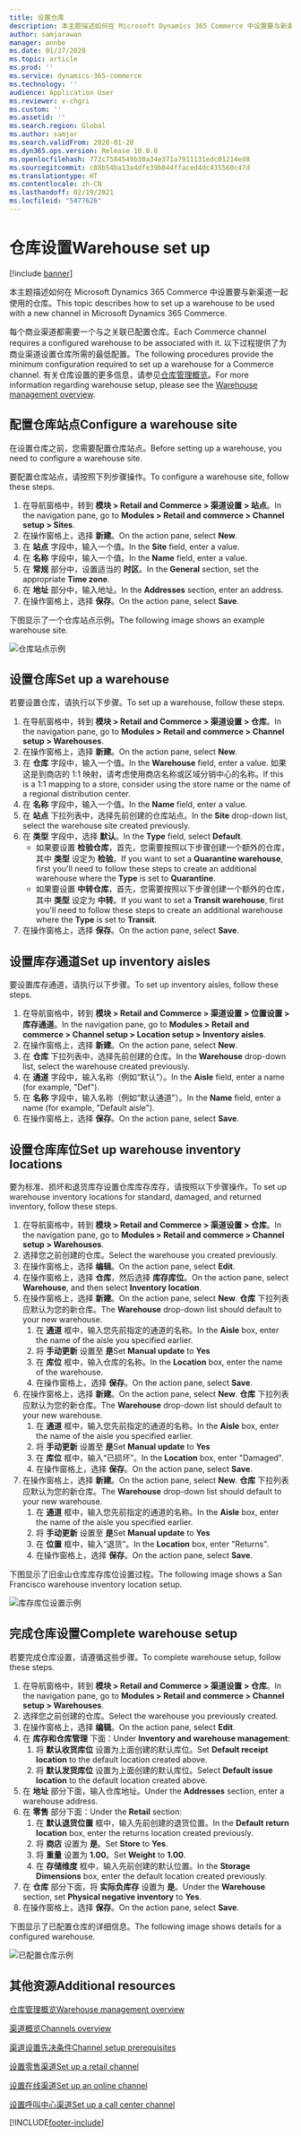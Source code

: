 ```yaml
---
title: 设置仓库
description: 本主题描述如何在 Microsoft Dynamics 365 Commerce 中设置要与新渠道一起使用的仓库。
author: samjarawan
manager: annbe
ms.date: 01/27/2020
ms.topic: article
ms.prod: ''
ms.service: dynamics-365-commerce
ms.technology: ''
audience: Application User
ms.reviewer: v-chgri
ms.custom: ''
ms.assetid: ''
ms.search.region: Global
ms.author: samjar
ms.search.validFrom: 2020-01-20
ms.dyn365.ops.version: Release 10.0.8
ms.openlocfilehash: 772c7584549b30a34e371a7911131edc01214ed8
ms.sourcegitcommit: c88b54ba13a4dfe39b844ffaced4dc435560c47d
ms.translationtype: HT
ms.contentlocale: zh-CN
ms.lasthandoff: 02/19/2021
ms.locfileid: "5477626"
---
```

# <a name="warehouse-set-up"></a><span data-ttu-id="5ef23-103">仓库设置</span><span class="sxs-lookup"><span data-stu-id="5ef23-103">Warehouse set up</span></span>

[!include [banner](includes/banner.md)]

<span data-ttu-id="5ef23-104">本主题描述如何在 Microsoft Dynamics 365 Commerce 中设置要与新渠道一起使用的仓库。</span><span class="sxs-lookup"><span data-stu-id="5ef23-104">This topic describes how to set up a warehouse to be used with a new channel in Microsoft Dynamics 365 Commerce.</span></span>

<span data-ttu-id="5ef23-105">每个商业渠道都需要一个与之关联已配置仓库。</span><span class="sxs-lookup"><span data-stu-id="5ef23-105">Each Commerce channel requires a configured warehouse to be associated with it.</span></span> <span data-ttu-id="5ef23-106">以下过程提供了为商业渠道设置仓库所需的最低配置。</span><span class="sxs-lookup"><span data-stu-id="5ef23-106">The following procedures provide the minimum configuration required to set up a warehouse for a Commerce channel.</span></span> <span data-ttu-id="5ef23-107">有关仓库设置的更多信息，请参见[仓库管理概览](../supply-chain/warehousing/warehouse-management-overview.md?toc=/dynamics365/commerce/toc.json)。</span><span class="sxs-lookup"><span data-stu-id="5ef23-107">For more information regarding warehouse setup, please see the [Warehouse management overview](../supply-chain/warehousing/warehouse-management-overview.md?toc=/dynamics365/commerce/toc.json).</span></span>

## <a name="configure-a-warehouse-site"></a><span data-ttu-id="5ef23-108">配置仓库站点</span><span class="sxs-lookup"><span data-stu-id="5ef23-108">Configure a warehouse site</span></span>

<span data-ttu-id="5ef23-109">在设置仓库之前，您需要配置仓库站点。</span><span class="sxs-lookup"><span data-stu-id="5ef23-109">Before setting up a warehouse, you need to configure a warehouse site.</span></span>

<span data-ttu-id="5ef23-110">要配置仓库站点，请按照下列步骤操作。</span><span class="sxs-lookup"><span data-stu-id="5ef23-110">To configure a warehouse site, follow these steps.</span></span>

1. <span data-ttu-id="5ef23-111">在导航窗格中，转到 **模块 \> Retail and Commerce \> 渠道设置 \> 站点**。</span><span class="sxs-lookup"><span data-stu-id="5ef23-111">In the navigation pane, go to **Modules \> Retail and commerce \> Channel setup \> Sites**.</span></span>
1. <span data-ttu-id="5ef23-112">在操作窗格上，选择 **新建**。</span><span class="sxs-lookup"><span data-stu-id="5ef23-112">On the action pane, select **New**.</span></span>
1. <span data-ttu-id="5ef23-113">在 **站点** 字段中，输入一个值。</span><span class="sxs-lookup"><span data-stu-id="5ef23-113">In the **Site** field, enter a value.</span></span>
1. <span data-ttu-id="5ef23-114">在 **名称** 字段中，输入一个值。</span><span class="sxs-lookup"><span data-stu-id="5ef23-114">In the **Name** field, enter a value.</span></span>
1. <span data-ttu-id="5ef23-115">在 **常规** 部分中，设置适当的 **时区**。</span><span class="sxs-lookup"><span data-stu-id="5ef23-115">In the **General** section, set the appropriate **Time zone**.</span></span>
1. <span data-ttu-id="5ef23-116">在 **地址** 部分中，输入地址。</span><span class="sxs-lookup"><span data-stu-id="5ef23-116">In the **Addresses** section, enter an address.</span></span>
1. <span data-ttu-id="5ef23-117">在操作窗格上，选择 **保存**。</span><span class="sxs-lookup"><span data-stu-id="5ef23-117">On the action pane, select **Save**.</span></span>

<span data-ttu-id="5ef23-118">下图显示了一个仓库站点示例。</span><span class="sxs-lookup"><span data-stu-id="5ef23-118">The following image shows an example warehouse site.</span></span>

![仓库站点示例](media/warehouse-site.png)

## <a name="set-up-a-warehouse"></a><span data-ttu-id="5ef23-120">设置仓库</span><span class="sxs-lookup"><span data-stu-id="5ef23-120">Set up a warehouse</span></span>

<span data-ttu-id="5ef23-121">若要设置仓库，请执行以下步骤。</span><span class="sxs-lookup"><span data-stu-id="5ef23-121">To set up a warehouse, follow these steps.</span></span>

1. <span data-ttu-id="5ef23-122">在导航窗格中，转到 **模块 \> Retail and Commerce \> 渠道设置 \> 仓库**。</span><span class="sxs-lookup"><span data-stu-id="5ef23-122">In the navigation pane, go to **Modules \> Retail and commerce \> Channel setup \> Warehouses**.</span></span>
1. <span data-ttu-id="5ef23-123">在操作窗格上，选择 **新建**。</span><span class="sxs-lookup"><span data-stu-id="5ef23-123">On the action pane, select **New**.</span></span>
1. <span data-ttu-id="5ef23-124">在 **仓库** 字段中，输入一个值。</span><span class="sxs-lookup"><span data-stu-id="5ef23-124">In the **Warehouse** field, enter a value.</span></span>  <span data-ttu-id="5ef23-125">如果这是到商店的 1:1 映射，请考虑使用商店名称或区域分销中心的名称。</span><span class="sxs-lookup"><span data-stu-id="5ef23-125">If this is a 1:1 mapping to a store, consider using the store name or the name of a regional distribution center.</span></span>
1. <span data-ttu-id="5ef23-126">在 **名称** 字段中，输入一个值。</span><span class="sxs-lookup"><span data-stu-id="5ef23-126">In the **Name** field, enter a value.</span></span>
1. <span data-ttu-id="5ef23-127">在 **站点** 下拉列表中，选择先前创建的仓库站点。</span><span class="sxs-lookup"><span data-stu-id="5ef23-127">In the **Site** drop-down list, select the warehouse site created previously.</span></span>
1. <span data-ttu-id="5ef23-128">在 **类型** 字段中，选择 **默认**。</span><span class="sxs-lookup"><span data-stu-id="5ef23-128">In the **Type** field, select **Default**.</span></span>
    - <span data-ttu-id="5ef23-129">如果要设置 **检验仓库**，首先，您需要按照以下步骤创建一个额外的仓库，其中 **类型** 设定为 **检验**。</span><span class="sxs-lookup"><span data-stu-id="5ef23-129">If you want to set a **Quarantine warehouse**, first you'll need to follow these steps to create an additional warehouse where the **Type** is set to **Quarantine**.</span></span>
    - <span data-ttu-id="5ef23-130">如果要设置 **中转仓库**，首先，您需要按照以下步骤创建一个额外的仓库，其中 **类型** 设定为 **中转**。</span><span class="sxs-lookup"><span data-stu-id="5ef23-130">If you want to set a **Transit warehouse**, first you'll need to follow these steps to create an additional warehouse where the **Type** is set to **Transit**.</span></span>
1. <span data-ttu-id="5ef23-131">在操作窗格上，选择 **保存**。</span><span class="sxs-lookup"><span data-stu-id="5ef23-131">On the action pane, select **Save**.</span></span>

## <a name="set-up-inventory-aisles"></a><span data-ttu-id="5ef23-132">设置库存通道</span><span class="sxs-lookup"><span data-stu-id="5ef23-132">Set up inventory aisles</span></span>

<span data-ttu-id="5ef23-133">要设置库存通道，请执行以下步骤。</span><span class="sxs-lookup"><span data-stu-id="5ef23-133">To set up inventory aisles, follow these steps.</span></span>

1. <span data-ttu-id="5ef23-134">在导航窗格中，转到 **模块 \> Retail and Commerce \> 渠道设置 \> 位置设置 \> 库存通道**。</span><span class="sxs-lookup"><span data-stu-id="5ef23-134">In the navigation pane, go to **Modules \> Retail and commerce \> Channel setup \> Location setup \> Inventory aisles**.</span></span>
1. <span data-ttu-id="5ef23-135">在操作窗格上，选择 **新建**。</span><span class="sxs-lookup"><span data-stu-id="5ef23-135">On the action pane, select **New**.</span></span>
1. <span data-ttu-id="5ef23-136">在 **仓库** 下拉列表中，选择先前创建的仓库。</span><span class="sxs-lookup"><span data-stu-id="5ef23-136">In the **Warehouse** drop-down list, select the warehouse created previously.</span></span>
1. <span data-ttu-id="5ef23-137">在 **通道** 字段中，输入名称（例如“默认”）。</span><span class="sxs-lookup"><span data-stu-id="5ef23-137">In the **Aisle** field, enter a name (for example, "Def").</span></span>
1. <span data-ttu-id="5ef23-138">在 **名称** 字段中，输入名称（例如“默认通道”）。</span><span class="sxs-lookup"><span data-stu-id="5ef23-138">In the **Name** field, enter a name (for example, "Default aisle").</span></span>
1. <span data-ttu-id="5ef23-139">在操作窗格上，选择 **保存**。</span><span class="sxs-lookup"><span data-stu-id="5ef23-139">On the action pane, select **Save**.</span></span>

## <a name="set-up-warehouse-inventory-locations"></a><span data-ttu-id="5ef23-140">设置仓库库位</span><span class="sxs-lookup"><span data-stu-id="5ef23-140">Set up warehouse inventory locations</span></span>

<span data-ttu-id="5ef23-141">要为标准、损坏和退货库存设置仓库库存库存，请按照以下步骤操作。</span><span class="sxs-lookup"><span data-stu-id="5ef23-141">To set up warehouse inventory locations for standard, damaged, and returned inventory, follow these steps.</span></span>

1. <span data-ttu-id="5ef23-142">在导航窗格中，转到 **模块 \> Retail and Commerce \> 渠道设置 \> 仓库**。</span><span class="sxs-lookup"><span data-stu-id="5ef23-142">In the navigation pane, go to **Modules \> Retail and commerce \> Channel setup \> Warehouses**.</span></span>
1. <span data-ttu-id="5ef23-143">选择您之前创建的仓库。</span><span class="sxs-lookup"><span data-stu-id="5ef23-143">Select the warehouse you created previously.</span></span>
1. <span data-ttu-id="5ef23-144">在操作窗格上，选择 **编辑**。</span><span class="sxs-lookup"><span data-stu-id="5ef23-144">On the action pane, select **Edit**.</span></span>
1. <span data-ttu-id="5ef23-145">在操作窗格上，选择 **仓库**，然后选择 **库存库位**。</span><span class="sxs-lookup"><span data-stu-id="5ef23-145">On the action pane, select **Warehouse**, and then select **Inventory location**.</span></span>
1. <span data-ttu-id="5ef23-146">在操作窗格上，选择 **新建**。</span><span class="sxs-lookup"><span data-stu-id="5ef23-146">On the action pane, select **New**.</span></span> <span data-ttu-id="5ef23-147">**仓库** 下拉列表应默认为您的新仓库。</span><span class="sxs-lookup"><span data-stu-id="5ef23-147">The **Warehouse** drop-down list should default to your new warehouse.</span></span>
    1. <span data-ttu-id="5ef23-148">在 **通道** 框中，输入您先前指定的通道的名称。</span><span class="sxs-lookup"><span data-stu-id="5ef23-148">In the **Aisle** box, enter the name of the aisle you specified earlier.</span></span> 
    1. <span data-ttu-id="5ef23-149">将 **手动更新** 设置至 **是**</span><span class="sxs-lookup"><span data-stu-id="5ef23-149">Set **Manual update** to **Yes**</span></span>
    1. <span data-ttu-id="5ef23-150">在 **库位** 框中，输入仓库的名称。</span><span class="sxs-lookup"><span data-stu-id="5ef23-150">In the **Location** box, enter the name of the warehouse.</span></span>
    1. <span data-ttu-id="5ef23-151">在操作窗格上，选择 **保存**。</span><span class="sxs-lookup"><span data-stu-id="5ef23-151">On the action pane, select **Save**.</span></span>
 1. <span data-ttu-id="5ef23-152">在操作窗格上，选择 **新建**。</span><span class="sxs-lookup"><span data-stu-id="5ef23-152">On the action pane, select **New**.</span></span>  <span data-ttu-id="5ef23-153">**仓库** 下拉列表应默认为您的新仓库。</span><span class="sxs-lookup"><span data-stu-id="5ef23-153">The **Warehouse** drop-down list should default to your new warehouse.</span></span>
    1. <span data-ttu-id="5ef23-154">在 **通道** 框中，输入您先前指定的通道的名称。</span><span class="sxs-lookup"><span data-stu-id="5ef23-154">In the **Aisle** box, enter the name of the aisle you specified earlier.</span></span>  
    1. <span data-ttu-id="5ef23-155">将 **手动更新** 设置至 **是**</span><span class="sxs-lookup"><span data-stu-id="5ef23-155">Set **Manual update** to **Yes**</span></span>
    1. <span data-ttu-id="5ef23-156">在 **库位** 框中，输入“已损坏”。</span><span class="sxs-lookup"><span data-stu-id="5ef23-156">In the **Location** box, enter "Damaged".</span></span>
    1. <span data-ttu-id="5ef23-157">在操作窗格上，选择 **保存**。</span><span class="sxs-lookup"><span data-stu-id="5ef23-157">On the action pane, select **Save**.</span></span>
 1. <span data-ttu-id="5ef23-158">在操作窗格上，选择 **新建**。</span><span class="sxs-lookup"><span data-stu-id="5ef23-158">On the action pane, select **New**.</span></span>  <span data-ttu-id="5ef23-159">**仓库** 下拉列表应默认为您的新仓库。</span><span class="sxs-lookup"><span data-stu-id="5ef23-159">The **Warehouse** drop-down list should default to your new warehouse.</span></span>
    1. <span data-ttu-id="5ef23-160">在 **通道** 框中，输入您先前指定的通道的名称。</span><span class="sxs-lookup"><span data-stu-id="5ef23-160">In the **Aisle** box, enter the name of the aisle you specified earlier.</span></span> 
    1. <span data-ttu-id="5ef23-161">将 **手动更新** 设置至 **是**</span><span class="sxs-lookup"><span data-stu-id="5ef23-161">Set **Manual update** to **Yes**</span></span>
    1. <span data-ttu-id="5ef23-162">在 **位置** 框中，输入“退货”。</span><span class="sxs-lookup"><span data-stu-id="5ef23-162">In the **Location** box, enter "Returns".</span></span>
    1. <span data-ttu-id="5ef23-163">在操作窗格上，选择 **保存**。</span><span class="sxs-lookup"><span data-stu-id="5ef23-163">On the action pane, select **Save**.</span></span>
    
<span data-ttu-id="5ef23-164">下图显示了旧金山仓库库存库位设置过程。</span><span class="sxs-lookup"><span data-stu-id="5ef23-164">The following image shows a San Francisco warehouse inventory location setup.</span></span>

![库存库位设置示例](media/warehouse-inventory-locations.png)
    
## <a name="complete-warehouse-setup"></a><span data-ttu-id="5ef23-166">完成仓库设置</span><span class="sxs-lookup"><span data-stu-id="5ef23-166">Complete warehouse setup</span></span>

<span data-ttu-id="5ef23-167">若要完成仓库设置，请遵循这些步骤。</span><span class="sxs-lookup"><span data-stu-id="5ef23-167">To complete warehouse setup, follow these steps.</span></span>

1. <span data-ttu-id="5ef23-168">在导航窗格中，转到 **模块 \> Retail and Commerce \> 渠道设置 \> 仓库**。</span><span class="sxs-lookup"><span data-stu-id="5ef23-168">In the navigation pane, go to **Modules \> Retail and commerce \> Channel setup \> Warehouses**.</span></span>
1. <span data-ttu-id="5ef23-169">选择您之前创建的仓库。</span><span class="sxs-lookup"><span data-stu-id="5ef23-169">Select the warehouse you previously created.</span></span>
1. <span data-ttu-id="5ef23-170">在操作窗格上，选择 **编辑**。</span><span class="sxs-lookup"><span data-stu-id="5ef23-170">On the action pane, select **Edit**.</span></span>
1. <span data-ttu-id="5ef23-171">在 **库存和仓库管理** 下面：</span><span class="sxs-lookup"><span data-stu-id="5ef23-171">Under **Inventory and warehouse management**:</span></span>
    1. <span data-ttu-id="5ef23-172">将 **默认收货库位** 设置为上面创建的默认库位。</span><span class="sxs-lookup"><span data-stu-id="5ef23-172">Set **Default receipt location** to the default location created above.</span></span>
    1. <span data-ttu-id="5ef23-173">将 **默认发货库位** 设置为上面创建的默认库位。</span><span class="sxs-lookup"><span data-stu-id="5ef23-173">Select **Default issue location** to the default location created above.</span></span>
1. <span data-ttu-id="5ef23-174">在 **地址** 部分下面，输入仓库地址。</span><span class="sxs-lookup"><span data-stu-id="5ef23-174">Under the **Addresses** section, enter a warehouse address.</span></span>
1. <span data-ttu-id="5ef23-175">在 **零售** 部分下面：</span><span class="sxs-lookup"><span data-stu-id="5ef23-175">Under the **Retail** section:</span></span> 
    1. <span data-ttu-id="5ef23-176">在 **默认退货位置** 框中，输入先前创建的退货位置。</span><span class="sxs-lookup"><span data-stu-id="5ef23-176">In the **Default return location** box, enter the returns location created previously.</span></span>
    1. <span data-ttu-id="5ef23-177">将 **商店** 设置为 **是**。</span><span class="sxs-lookup"><span data-stu-id="5ef23-177">Set **Store** to **Yes**.</span></span>
    1. <span data-ttu-id="5ef23-178">将 **重量** 设置为 **1.00**。</span><span class="sxs-lookup"><span data-stu-id="5ef23-178">Set **Weight** to **1.00**.</span></span> 
    1. <span data-ttu-id="5ef23-179">在 **存储维度** 框中，输入先前创建的默认位置。</span><span class="sxs-lookup"><span data-stu-id="5ef23-179">In the **Storage Dimensions** box, enter the default location created previously.</span></span>
1. <span data-ttu-id="5ef23-180">在 **仓库** 部分下面，将 **实际负库存** 设置为 **是**。</span><span class="sxs-lookup"><span data-stu-id="5ef23-180">Under the **Warehouse** section, set **Physical negative inventory** to **Yes**.</span></span>
1. <span data-ttu-id="5ef23-181">在操作窗格上，选择 **保存**。</span><span class="sxs-lookup"><span data-stu-id="5ef23-181">On the action pane, select **Save**.</span></span>

<span data-ttu-id="5ef23-182">下图显示了已配置仓库的详细信息。</span><span class="sxs-lookup"><span data-stu-id="5ef23-182">The following image shows details for a configured warehouse.</span></span>

![已配置仓库示例](media/warehouse-sample.png)

## <a name="additional-resources"></a><span data-ttu-id="5ef23-184">其他资源</span><span class="sxs-lookup"><span data-stu-id="5ef23-184">Additional resources</span></span>

[<span data-ttu-id="5ef23-185">仓库管理概览</span><span class="sxs-lookup"><span data-stu-id="5ef23-185">Warehouse management overview</span></span>](../supply-chain/warehousing/warehouse-management-overview.md?toc=/dynamics365/commerce/toc.json)

[<span data-ttu-id="5ef23-186">渠道概览</span><span class="sxs-lookup"><span data-stu-id="5ef23-186">Channels overview</span></span>](channels-overview.md)

[<span data-ttu-id="5ef23-187">渠道设置先决条件</span><span class="sxs-lookup"><span data-stu-id="5ef23-187">Channel setup prerequisites</span></span>](channels-prerequisites.md)

[<span data-ttu-id="5ef23-188">设置零售渠道</span><span class="sxs-lookup"><span data-stu-id="5ef23-188">Set up a retail channel</span></span>](channel-setup-retail.md)
    
[<span data-ttu-id="5ef23-189">设置在线渠道</span><span class="sxs-lookup"><span data-stu-id="5ef23-189">Set up an online channel</span></span>](channel-setup-online.md)

[<span data-ttu-id="5ef23-190">设置呼叫中心渠道</span><span class="sxs-lookup"><span data-stu-id="5ef23-190">Set up a call center channel</span></span>](channel-setup-callcenter.md)







[!INCLUDE[footer-include](../includes/footer-banner.md)]
